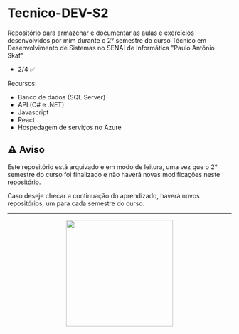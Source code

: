 # Tecnico-DEV-S2
Repositório para armazenar e documentar as aulas e exercícios desenvolvidos por mim durante o 2° semestre do curso Técnico em Desenvolvimento de Sistemas no SENAI de Informática "Paulo Antônio Skaf"

- 2/4 ✅

Recursos:
- Banco de dados (SQL Server)
- API (C# e .NET)
- Javascript
- React
- Hospedagem de serviços no Azure

## ⚠️ Aviso
Este repositório está arquivado e em modo de leitura, uma vez que o 2° semestre do curso foi finalizado e não haverá novas modificações neste repositório.

Caso deseje checar a continuação do aprendizado, haverá novos repositórios, um para cada semestre do curso.

---

<p align="center">    
<img src="https://i.giphy.com/media/fOyP7DN8CTCCn4Z7wq/giphy.gif" width="240" height="240" frameBorder="0" class="giphy-embed" allowFullScreen></img>
</p>
